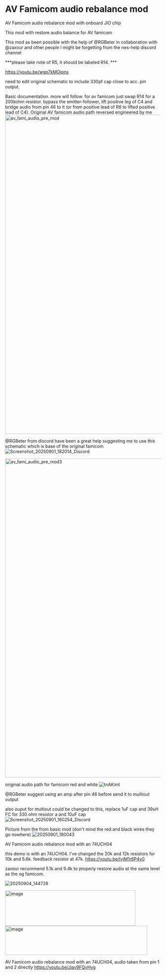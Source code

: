 # AV Famicom audio rebalance mod
AV Famicom audio rebalance mod with onboard JIO chip

This mod with restore audio balance for AV famicom 

This mod as been possible with the help of @RGBeter in collaboration with @zaxour and other people I might be forgetting from the nes-help discord channel

***please take note of R5, it should be labeled R14. ***

https://youtu.be/wgp7kMOipns

need to edit original schematic to include 330pf cap close to acc.  pin output.

Basic documentation. more will follow.
for av famicom just swap R14 for a 200kohm resistor. bypass the emitter-follower, lift positive leg of C4 and bridge audio from pin 46 to it (or from positive lead of R8 to lifted positive lead of C4).
Original AV famicom audio path reversed engineered by me
<img width="1206" height="1029" alt="av_fami_audio_pre_mod" src="https://github.com/user-attachments/assets/b0dbac84-68aa-4079-8347-4c642d0f027a" />

@RGBeter from discord have been a great help suggesting me to use this schematic which is base of the original famicom 
![Screenshot_20250901_182014_Discord](https://github.com/user-attachments/assets/8ab7f5b0-f714-4ed8-a752-f6f4a288eae3)


<img width="1206" height="1029" alt="av_fami_audio_pre_mod3" src="https://github.com/user-attachments/assets/ad465ad6-02af-4c49-aa9e-daefc739e2d2" />

original audio path for famicom red and white
![tnAKiml](https://github.com/user-attachments/assets/c24acef5-7a1a-4cd0-bfbc-f87b37309d15)



@RGBeter suggest using an amp after pin 46 before send it to multiout output

also ouput for multiout could be changed to this, replace 1uF cap and 39uH FC for 330 ohm resistor a and 10uF cap
![Screenshot_20250901_160254_Discord](https://github.com/user-attachments/assets/c42a2936-389f-46e4-b9d4-4d47c8147217)


Picture from the from basic mod (don't mind the red and black wires they go nowhere)
![20250901_180043](https://github.com/user-attachments/assets/0b91dcae-13fb-492c-af7b-f610674f0296)


AV Famicom audio rebalance mod with an 74UCH04

this demo is with an 74UCH04. I've changed the 20k and 12k resistors for 10k and 5.6k. feedback resistor at 47k.
https://youtu.be/IyiM1r6P4y0


zaxour recommend 5.1k and 9.4k to properly restore audio at the same level as the og famicom.

![20250904_144728](https://github.com/user-attachments/assets/d7377174-a13d-4c0c-8dda-cf29d857ab76)


<img width="421" height="114" alt="image" src="https://github.com/user-attachments/assets/c6a2cd9b-0cfc-4059-9306-6b16b4fad8d1" />
<img width="459" height="94" alt="image" src="https://github.com/user-attachments/assets/1abac8e8-65ff-401c-a98e-a2b99227bfb0" />

AV Famicom audio rebalance mod with an 74UCH04, audio taken from pin 1 and 2 directly
https://youtu.be/Jiav9FQyHyg


